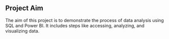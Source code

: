 ## Project Aim

The aim of this project is to demonstrate the process of data analysis using SQL and Power BI. It includes steps like accessing, analyzing, and visualizing data.
